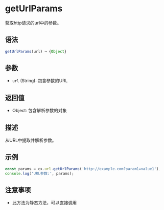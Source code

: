 # getUrlParams

获取http请求的url中的参数。

## 语法

```javascript
getUrlParams(url) → {Object}
```

## 参数

- `url` (String): 包含参数的URL

## 返回值

- Object: 包含解析参数的对象

## 描述

从URL中提取并解析参数。

## 示例

```javascript
const params = cx.url.getUrlParams('http://example.com?param1=value1');
console.log('URL参数:', params);
```

## 注意事项

- 此方法为静态方法，可以直接调用 